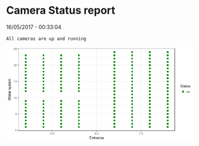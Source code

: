 Camera Status report
================
16/05/2017 - 00:33:04

    All cameras are up and running

![](camreport_files/figure-markdown_github/unnamed-chunk-2-1.png)
